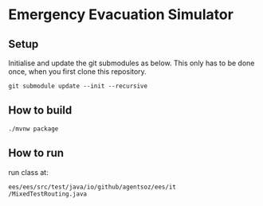 # Emergency Evacuation Simulator

## Setup

Initialise and update the git submodules as below. This only has to be done once, when you first clone this repository.

```
git submodule update --init --recursive
```

## How to build

```
./mvnw package
```

## How to run

run class at:
```
ees/ees/src/test/java/io/github/agentsoz/ees/it
/MixedTestRouting.java
```
